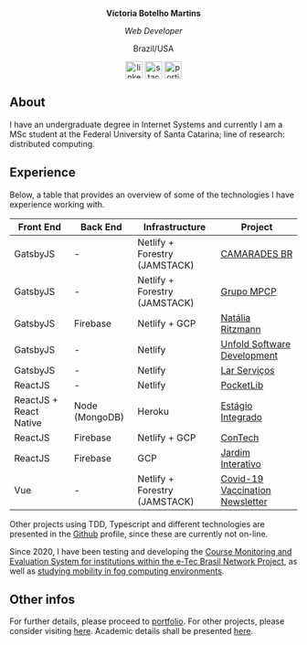 
<div>
<p align="center"><b>Victoria Botelho Martins</b></p>
<p align="center" class="no-site"><i>Web Developer</i></p>
<p align="center">Brazil/USA</p>
</div>

<p align="center">
<a href="https://linkedin.com/in/victoria-botelho-martins-046a5b153/" target="blank"><img align="center" src="https://cdn.jsdelivr.net/npm/simple-icons@3.0.1/icons/linkedin.svg" alt="linkedin_icon" height="30" width="30" /></a>
<a href="https://stackoverflow.com/users/13660477/vyk" target="blank"><img align="center" src="https://cdn.jsdelivr.net/npm/simple-icons@3.0.1/icons/stackoverflow.svg" alt="stackoverflow_icon" height="30" width="30" /></a>
<a href="https://vyk1.github.io/en" target="blank"><img align="center" src="https://upload.wikimedia.org/wikipedia/commons/c/c4/Globe_icon.svg" alt="portifolio_icon" height="30" width="30" /></a>
</p>

## About
I have an undergraduate degree in Internet Systems and currently I am a MSc student at the Federal University of Santa Catarina; line of research: distributed computing. 

## Experience

Below, a table that provides an overview of some of the technologies I have experience working with.


| Front End | Back End | Infrastructure | Project | 
| --- | --- | --- |---|
| GatsbyJS| - | Netlify + Forestry (JAMSTACK)| [CAMARADES BR](https://camaradesbrasil.bio.br) 
| GatsbyJS| - | Netlify + Forestry (JAMSTACK)| [Grupo MPCP](https://grupompcp.com.br)|
| GatsbyJS| Firebase | Netlify + GCP | [Natália Ritzmann](https://nataliaritzmann.netlify.app)  |
| GatsbyJS| - | Netlify | [Unfold Software Development](https://unfoldsoftwaredev.netlify.app)  |
| GatsbyJS| - | Netlify | [Lar Serviços](https://larservicosterceirizados.netlify.app)  |
| ReactJS | - | Netlify | [PocketLib](https://pocketlib.netlify.app)  |
| ReactJS + React Native | Node (MongoDB)| Heroku | [Estágio Integrado](https://educapes.capes.gov.br/handle/capes/571875)  |
| ReactJS | Firebase | Netlify + GCP | [ConTech](https://contech-cbs.web.app/)  |
| ReactJS | Firebase | GCP | [Jardim Interativo](https://jardim-interativo.web.app/)  |
| Vue | - | Netlify + Forestry (JAMSTACK)| [Covid-19 Vaccination Newsletter](https://vacinacaocovid.com.br)  |

Other projects using TDD, Typescript and different technologies are presented in the [Github](https://github.com/vyk1) profile, since these are currently not on-line.

Since 2020,  I have been testing and developing the [Course Monitoring and Evaluation System for institutions within the e-Tec Brasil Network Project](https://portal.saas.ufsc.br), as well as [studying mobility in fog computing environments](https://github.com/vyk1/cluster-formation-mobility-based-algorithm).

## Other infos 
For further details, please proceed to [portfolio](https://vyk1.github.io/en/).
For other projects, please consider visiting [here](https://github.com/vyk1). 
Academic details shall be presented [here](http://lattes.cnpq.br/6294297168242307).


